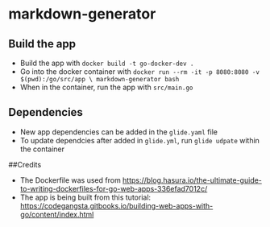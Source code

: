 # markdown-generator

## Build the app
* Build the app with `docker build -t go-docker-dev .`
* Go into the docker container with `docker run --rm -it -p 8080:8080 -v $(pwd):/go/src/app \ markdown-generator bash`
* When in the container, run the app with `src/main.go`

## Dependencies
* New app dependencies can be added in the `glide.yaml` file
* To update dependcies after added in `glide.yml`, run `glide udpate` within the container

##Credits
* The Dockerfile was used from https://blog.hasura.io/the-ultimate-guide-to-writing-dockerfiles-for-go-web-apps-336efad7012c/
* The app is being built from this tutorial: https://codegangsta.gitbooks.io/building-web-apps-with-go/content/index.html
